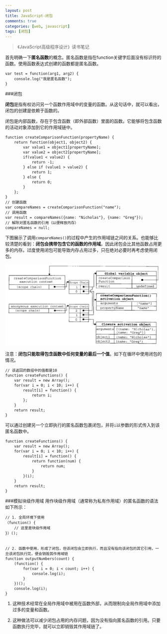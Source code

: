 ```yaml
---
layout: post
title: JavaScript-闭包
comments: true
categories: [web, javascript]
tags: [闭包]
---
```


> 《JavaScript高级程序设计》读书笔记

首先明确一下**匿名函数**的概念。匿名函数是指在function关键字后面没有标识符的函数。使用函数表达式创建的函数都是匿名函数。

	var test = function(arg1, arg2) {
		console.log("我是匿名函数");
	}

###闭包

**闭包**是指有权访问另一个函数作用域中的变量的函数。从这句话中，就可以看出，闭包的创建是依赖于函数的。

闭包是内部函数，存在于包含函数（即外部函数）里面的函数。它能够将包含函数的活动对象添加到它的作用域链中。

	function createComparisonFunction(propertyName) {
		return function(object1, object2) {
			var value1 = object1[propertyName];
			var value2 = object2[propertyName];
			if(value1 < value2) {
				return -1;
			} else if (value1 > value2) {
				return 1;
			} else {
				return 0;
			}
		};
	}
	// 创建函数
	var compareNames = createComparisonFunction("name");
	// 调用函数
	var result = compareNames({name: "Nicholas"}, {name: "Greg"});
	// 解除对匿名函数的引用（以便释放内存）
	compareNames = null;

下图展示了调用`compareNames()`的过程中产生的作用域链之间的关系。也能够比较清楚的看到：**闭包会携带包含它的函数的作用域**。因此闭包会比其他函数占用更多的内存。过度使用闭包可能导致内存占用过多，只在绝对必要时再考虑使用闭包。
<!--more-->
![调用compareNames()过程中产生的作用域链之间的关系](/img/20150902/closure-1.png)

注意：**闭包只能取得包含函数中任何变量的最后一个值**。如下在循环中使用闭包的情况。

	// 该返回的数组中的值都是10
	function createFunctions() {
		var result = new Array();
		for(var i = 0; i < 10; i++) {
			result[i] = function() {
				return i;
			};
		}
		return result;
	}

可以通过创建另一个立即执行的匿名函数包裹闭包，并将`i`以参数的形式传入到该匿名函数中。

	function createFunctions() {
		var result = new Array();
		for(var i = 0; i < 10; i++) {
			result[i] = function() {
				return function(num) {
					return num;
				}
			}(i);
		}
		return result;
	}

###模拟块级作用域
用作块级作用域（通常称为私有作用域）的匿名函数的语法如下所示：

	// 1. 全局环境下使用
	（function() {
		// 这里是块级作用域
	}）();


	// 2. 函数中使用，形成了闭包，但该闭包会立即执行，而且没有指向该闭包的其它引用，一旦该闭包执行完，便会销毁其作用域链
	function outputNumbers(count) {
		(function() {
			for(var i = 0; i < count; i++) {
				console.log(i);
			}
		})();
		console.log(i);
	}

1. 这种技术经常在全局作用域中被用在函数外部，从而限制向全局作用域中添加过多的变量和函数。

2. 这种做法可以减少闭包占用的内存问题，因为没有指向匿名函数的引用。只要函数执行完毕，就可以立即销毁其作用域链了。




